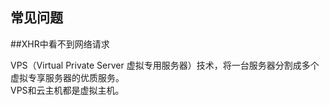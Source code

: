 ## 常见问题

##XHR中看不到网络请求

VPS（Virtual Private Server 虚拟专用服务器）技术，将一台服务器分割成多个虚拟专享服务器的优质服务。  
VPS和云主机都是虚拟主机。